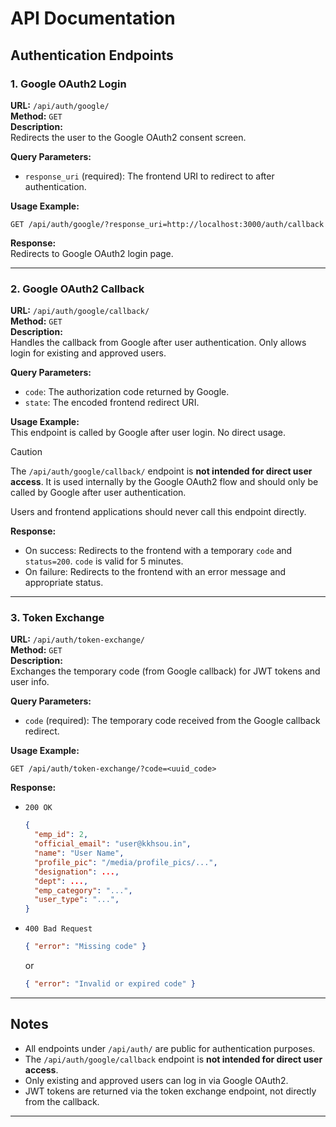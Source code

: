 # API Documentation

## Authentication Endpoints

### 1. Google OAuth2 Login

**URL:** `/api/auth/google/`  
**Method:** `GET`  
**Description:**  
Redirects the user to the Google OAuth2 consent screen.

**Query Parameters:**
- `response_uri` (required): The frontend URI to redirect to after authentication.


**Usage Example:**
```
GET /api/auth/google/?response_uri=http://localhost:3000/auth/callback
```

**Response:**  
Redirects to Google OAuth2 login page.

---

### 2. Google OAuth2 Callback

**URL:** `/api/auth/google/callback/`  
**Method:** `GET`  
**Description:**  
Handles the callback from Google after user authentication. Only allows login for existing and approved users.

**Query Parameters:**
- `code`: The authorization code returned by Google.
- `state`: The encoded frontend redirect URI.

**Usage Example:**  
This endpoint is called by Google after user login. No direct usage.

> [!CAUTION]
>
> The `/api/auth/google/callback/` endpoint is **not intended for direct user access**.
> It is used internally by the Google OAuth2 flow and should only be called by Google after user authentication.
>
> Users and frontend applications should never call this endpoint directly.


**Response:**  
- On success: Redirects to the frontend with a temporary `code` and `status=200`. `code` is valid for 5 minutes.
- On failure: Redirects to the frontend with an error message and appropriate status.

---

### 3. Token Exchange

**URL:** `/api/auth/token-exchange/`  
**Method:** `GET`  
**Description:**  
Exchanges the temporary code (from Google callback) for JWT tokens and user info.

**Query Parameters:**
- `code` (required): The temporary code received from the Google callback redirect.

**Usage Example:**
```
GET /api/auth/token-exchange/?code=<uuid_code>
```

**Response:**
- `200 OK`  
  ```json
  {
    "emp_id": 2,
    "official_email": "user@kkhsou.in",
    "name": "User Name",
    "profile_pic": "/media/profile_pics/...",
    "designation": ...,
    "dept": ...,
    "emp_category": "...",
    "user_type": "...",
  }
  ```
- `400 Bad Request`  
  ```json
  { "error": "Missing code" }
  ```
  or  
  ```json
  { "error": "Invalid or expired code" }
  ```

---

## Notes

- All endpoints under `/api/auth/` are public for authentication purposes.
- The `/api/auth/google/callback` endpoint is **not intended for direct user access**.
- Only existing and approved users can log in via Google OAuth2.
- JWT tokens are returned via the token exchange endpoint, not directly from the callback.

---


<!-- For more details, see the implementation in -->
